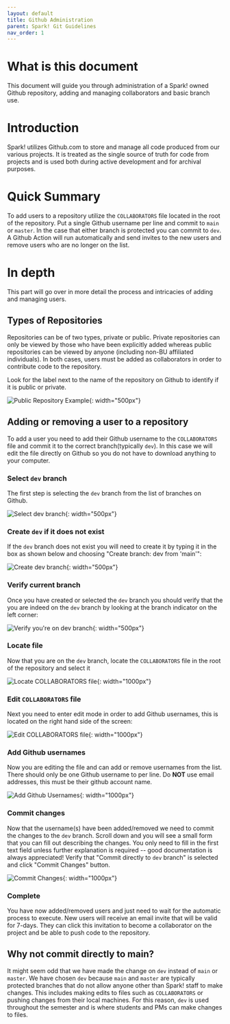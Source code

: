 ```yaml
---
layout: default
title: Github Administration
parent: Spark! Git Guidelines
nav_order: 1
---
```

# What is this document
This document will guide you through administration of a Spark! owned Github repository, adding and managing collaborators and basic branch use.
# Introduction
Spark! utilizes Github.com to store and manage all code produced from our various projects. It is treated as the single source of truth for code from projects and is used both during active development and for archival purposes. 
# Quick Summary
To add users to a repository utilize the `COLLABORATORS` file located in the root of the repository. Put a single Github username per line and commit to `main` or `master`. In the case that either branch is protected you can commit to `dev`. A Github Action will run automatically and send invites to the new users and remove users who are no longer on the list.
# In depth
This part will go over in more detail the process and intricacies of adding and managing users.
## Types of Repositories
Repositories can be of two types, private or public. Private repositories can only be viewed by those who have been explicitly added whereas public repositories can be viewed by anyone (including non-BU affiliated individuals). In both cases, users must be added as collaborators in order to contribute code to the repository. 

Look for the label next to the name of the repository on Github to identify if it is public or private.

![Public Repository Example](assets/repo-type.jpg){: width="500px"}

## Adding or removing a user to a repository
To add a user you need to add their Github username to the `COLLABORATORS` file and commit it to the correct branch(typically `dev`). In this case we will edit the file directly on Github so you do not have to download anything to your computer. 

### Select `dev` branch
The first step is selecting the `dev` branch from the list of branches on Github.

![Select dev branch](assets/select-dev.jpg){: width="500px"}

### Create `dev` if it does not exist

If the `dev` branch does not exist you will need to create it by typing it in the box as shown below and choosing "Create branch: dev from 'main'":

![Create dev branch](assets/create-dev.jpg){: width="500px"}

### Verify current branch

Once you have created or selected the `dev` branch you should verify that the you are indeed on the `dev` branch by looking at the branch indicator on the left corner:

![Verify you're on dev branch](assets/verify-dev.jpg){: width="500px"}

### Locate file

Now that you are on the `dev` branch, locate the `COLLABORATORS` file in the root of the repository and select it

![Locate COLLABORATORS file](assets/collab-root.jpg){: width="1000px"}

### Edit `COLLABORATORS` file

Next you need to enter edit mode in order to add Github usernames, this is located on the right hand side of the screen:

![Edit COLLABORATORS file](assets/edit-collaborators.jpg){: width="1000px"}

### Add Github usernames

Now you are editing the file and can add or remove usernames from the list. There should only be one Github username to per line. Do **NOT** use email addresses, this must be their github account name.

![Add Github Usernames](assets/add-usernames.jpg){: width="1000px"}

### Commit changes

Now that the username(s) have been added/removed we need to commit the changes to the `dev` branch. Scroll down and you will see a small form that you can fill out describing the changes. You only need to fill in the first text field unless further explanation is required -- good documentation is always appreciated! Verify that "Commit directly to `dev` branch" is selected and click "Commit Changes" button. 

![Commit Changes](assets/commit-change.png){: width="1000px"}

### Complete

You have now added/removed users and just need to wait for the automatic process to execute. New users will receive an email invite that will be valid for 7-days. They can click this invitation to become a collaborator on the project and be able to push code to the repository.

## Why not commit directly to main?

It might seem odd that we have made the change on `dev` instead of `main` or `master`. We have chosen `dev` because `main` and `master` are typically protected branches that do not allow anyone other than Spark! staff to make changes. This includes making edits to files such as `COLLABORATORS` or pushing changes from their local machines. For this reason, `dev` is used throughout the semester and is where students and PMs can make changes to files. 


